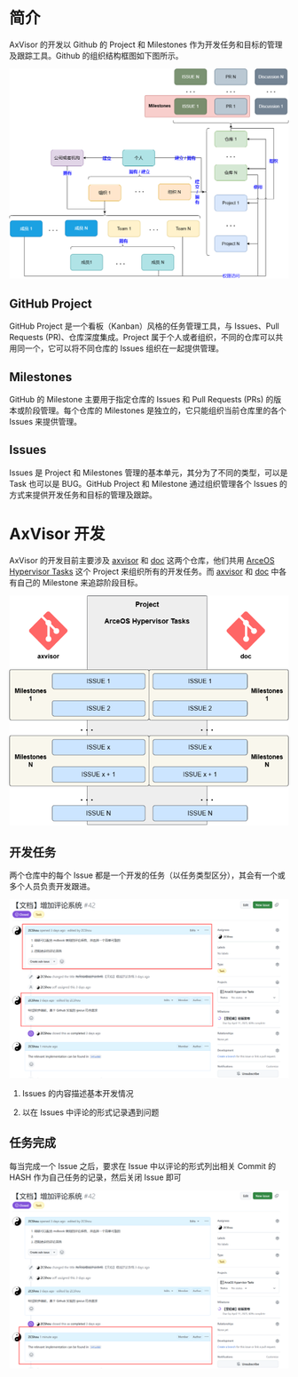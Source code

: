 # 简介

AxVisor 的开发以 Github 的 Project 和 Milestones 作为开发任务和目标的管理及跟踪工具。Github 的组织结构框图如下图所示。

![Github](./images/Github.png)

## GitHub Project

GitHub Project 是一个看板（Kanban）风格的任务管理工具，与 Issues、Pull Requests (PR)、仓库深度集成。Project 属于个人或者组织，不同的仓库可以共用同一个，它可以将不同仓库的 Issues 组织在一起提供管理。

## Milestones

GitHub 的 Milestone 主要用于指定仓库的 Issues 和 Pull Requests (PRs) 的版本或阶段管理。每个仓库的 Milestones 是独立的，它只能组织当前仓库里的各个 Issues 来提供管理。

## Issues

Issues 是 Project 和 Milestones 管理的基本单元，其分为了不同的类型，可以是 Task 也可以是 BUG。GitHub Project 和 Milestone 通过组织管理各个 Issues 的方式来提供开发任务和目标的管理及跟踪。

# AxVisor 开发

AxVisor 的开发目前主要涉及 [axvisor](https://github.com/arceos-hypervisor/axvisor) 和 [doc](https://github.com/arceos-hypervisor/doc) 这两个仓库，他们共用 [ArceOS Hypervisor Tasks](https://github.com/orgs/arceos-hypervisor/projects/3) 这个 Project 来组织所有的开发任务。而 [axvisor](https://github.com/arceos-hypervisor/axvisor) 和 [doc](https://github.com/arceos-hypervisor/doc) 中各有自己的 Milestone 来追踪阶段目标。

![axvisor](./images/axvisor.png)

## 开发任务

两个仓库中的每个 Issue 都是一个开发的任务（以任务类型区分），其会有一个或多个人员负责开发跟进。

![task_new](./images/task_new.png)

1. Issues 的内容描述基本开发情况

2. 以在 Issues 中评论的形式记录遇到问题

## 任务完成

每当完成一个 Issue 之后，要求在 Issue 中以评论的形式列出相关 Commit 的 HASH 作为自己任务的记录，然后关闭 Issue 即可

![task_finish](./images/task_finish.png)
